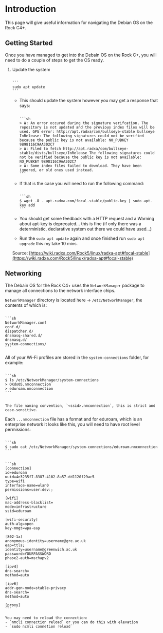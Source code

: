 # Introduction

This page will give useful information for navigating the Debian OS on the Rock C4+.

## Getting Started

Once you have managed to get into the Debain OS on the Rock C+, you will need to do a couple of steps to get the OS ready.

1. Update the system
    
     ~~~admonish terminal

     ```
     sudo apt update
     ```

     ~~~

    - This should update the system however you may get a response that says:
        ~~~admonish error

        ```sh
        > W: An error occured during the signature verifcation. The repository is not updated and the previous index files will be used. GPG error: http://apt.radxa/com/bullseye-stable bullseye InRelease: The following signatures could not be verified because the public key is not available: NO_PUBKEY 9B98116C9AA302C7
        > W: Filed to fetch http://apt.radxa/com/bullseye-stable/dists/bullseye/InRelease The following signatures could not be verified because the public key is not available: NO_PUBKEY 9B98116C9AA302C7
        > W: Some index files failed to download. They have been ignored, or old ones used instead.
        ```
        
        ~~~
    
    -  If that is the case you will need to run the following command:
    
        ~~~admonish terminal

        ```sh
        $ wget -O - apt.radxa.com/focal-stable/public.key | sudo apt-key add
        ```
        
        ~~~
    
    - You should get some feedback with a HTTP request and a Warning about apt-key is deprecated... this is fine (if only there was a deterministic, declarative system out there we could have used...)

    - Run the `sudo apt update` again and once finished run `sudo apt upgrade` this my take 10 mins.

    Source: [https://wiki.radxa.com/Rock5/linux/radxa-apt#focal-stable](https://wiki.radxa.com/Rock5/linux/radxa-apt#focal-stable)

## Networking

The Debain OS for the Rock C4+ uses the `NetworkManager` package to manage all connections to the network interface chips. 

`NetworkManager` directory is located here -> `/etc/NetworkManager`, the contents of which is:

~~~admonish terminal 

```sh
NetworkManager.conf
conf.d/
dispatcher.d/
dnsmasq-shared.d/
dnsmasq.d/
system-connections/
```

~~~

All of your Wi-Fi profiles are stored in the `system-connections` folder, for example:

~~~admonish terminal

```sh
$ ls /etc/NetworkManager/system-connections
> OKdo05.nmconnection
> eduroam.nmconnection
```

~~~

~~~admonish important

The file naming convention, `<ssid>.nmconnection`, this is strict and case-sensitive.

~~~

Each `...nmconnection` file has a format and for eduroam, which is an enterprise network it looks like this, you will need to have root level permissions:

~~~admonish terminal

```sh
$ sudo cat /etc/NetworkManager/system-connections/eduroam.nmconnection
```
~~~

~~~admonish output

```sh
[connection]
id=eduroam
uuid=4e3235f7-8387-4102-8a57-dd1120f29ac5
type=wifi
interface-name=wlan0
permissions=user:dev:;

[wifi]
mac-address-blacklist=
mode=infrastructure
ssid=eduroam

[wifi-security]
auth-alg=open
key-mmgt=wpa-eap

[802-1x]
anonymous-identity=username@gre.ac.uk
eap=ttls;
identity=username@greenwich.ac.uk
password=YOURPASSWORD
phase2-auth=mschapv2

[ipv4]
dns-search=
method=auto

[ipv6]
addr-gen-mode=stable-privacy
dns-search=
method=auto

[proxy]
```

~~~

~~~admonish important 
You may need to reload the connection:
- `nmcli connection reload` or you can do this with elevation
- `sudo ncmli connetion reload`
